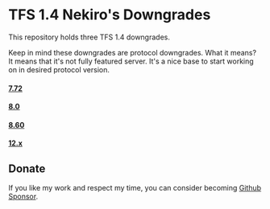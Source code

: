 # TFS 1.4 Nekiro's Downgrades

This repository holds three TFS 1.4 downgrades.

Keep in mind these downgrades are protocol downgrades.
What it means? It means that it's not fully featured server.
It's a nice base to start working on in desired protocol version.

#### **[7.72](https://github.com/nekiro/TFS-1.4-Downgrades/tree/7.72)**
#### **[8.0](https://github.com/nekiro/TFS-1.4-Downgrades/tree/8.0)**
#### **[8.60](https://github.com/nekiro/TFS-1.4-Downgrades/tree/8.60)**
#### **[12.x](https://github.com/nekiro/TFS-1.4-Downgrades/tree/12.x)**

## Donate
If you like my work and respect my time, you can consider becoming [Github Sponsor](https://github.com/sponsors/nekiro).
